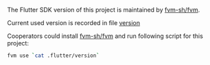 The Flutter SDK version of this project is maintained by [fvm-sh/fvm](https://github.com/fvm-sh/fvm).

Current used version is recorded in file [version](./version)

Cooperators could install [fvm-sh/fvm](https://github.com/fvm-sh/fvm) and run following script for this project:
```bash
fvm use `cat .flutter/version`
```
